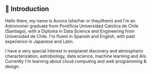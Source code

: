 ## 💫 Introduction 

Hello there, my name is Aurora (she/her or they/them) and I'm an Astronomer graduate from Pontificia Universidad Catolica de Chile (Santiago), with a Diploma in Data Science and Engineering from Universidad de Chile. I'm fluent in Spanish and English, with past experience in Japanese and Latin.

I have a very special interest in exoplanet discovery and atmospheric characterization, astrobiology, data science, machine learning and AIs. Currently I'm learning about cloud computing and web programming & design.


<!---
🏳️‍🌈🏳️‍⚧️
- 👀 I’m interested in Machine Learning & AIs, Exoplanets, 
- 🌱 I’m currently learning ...
- 💞️ I’m looking to collaborate on ...
- 📫 How to reach me ... 
--->

<!---
jarv-est/jarv-est is a ✨ special ✨ repository because its `README.md` (this file) appears on your GitHub profile.
You can click the Preview link to take a look at your changes.
--->

